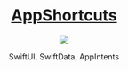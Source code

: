 # <div align="center">[AppShortcuts](https://github.com/munsangu/SwiftUI/tree/master/AppShortcuts)</div>
<p align="center"><img src="https://github.com/user-attachments/assets/0b19fd11-322b-4844-a3d0-f52f72af1fb0"></p>
<div align="center">
SwiftUI, SwiftData, AppIntents
</div>
